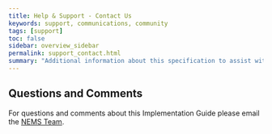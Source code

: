```yaml
---
title: Help & Support - Contact Us 
keywords: support, communications, community 
tags: [support]
toc: false
sidebar: overview_sidebar
permalink: support_contact.html
summary: "Additional information about this specification to assist with FHIR API development."
---
```



## Questions and Comments ##

For questions and comments about this Implementation Guide please email the <a href="mailto:ems@nhs.net?subject=Events%20Management%20Service%20FHIR%20Specification">NEMS Team</a>.